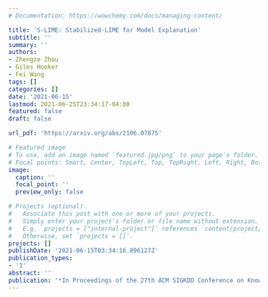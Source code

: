```yaml
---
# Documentation: https://wowchemy.com/docs/managing-content/

title: 'S-LIME: Stabilized-LIME for Model Explanation'
subtitle: ''
summary: ''
authors:
- Zhengze Zhou
- Giles Hooker
- Fei Wang
tags: []
categories: []
date: '2021-06-15'
lastmod: 2021-06-25T23:34:17-04:00
featured: false
draft: false

url_pdf: 'https://arxiv.org/abs/2106.07875'

# Featured image
# To use, add an image named `featured.jpg/png` to your page's folder.
# Focal points: Smart, Center, TopLeft, Top, TopRight, Left, Right, BottomLeft, Bottom, BottomRight.
image:
  caption: ''
  focal_point: ''
  preview_only: false

# Projects (optional).
#   Associate this post with one or more of your projects.
#   Simply enter your project's folder or file name without extension.
#   E.g. `projects = ["internal-project"]` references `content/project/deep-learning/index.md`.
#   Otherwise, set `projects = []`.
projects: []
publishDate: '2021-06-15T03:34:16.896127Z'
publication_types:
- '1'
abstract: ''
publication: '*In Proceedings of the 27th ACM SIGKDD Conference on Knowledge Discovery and Data Mining (KDD '21), August 14--18, 2021, Virtual Event, Singapore*'
---
```

